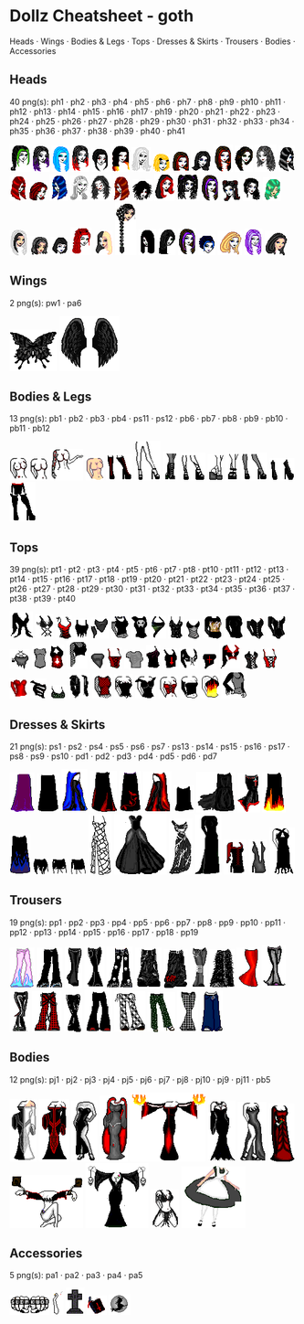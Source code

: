 # Dollz Cheatsheet - goth

Heads · Wings · Bodies & Legs · Tops · Dresses & Skirts · Trousers · Bodies · Accessories

## Heads

40 png(s): ph1 · ph2 · ph3 · ph4 · ph5 · ph6 · ph7 · ph8 · ph9 · ph10 · ph11 · ph12 · ph13 · ph14 · ph15 · ph16 · ph17 · ph19 · ph20 · ph21 · ph22 · ph23 · ph24 · ph25 · ph26 · ph27 · ph28 · ph29 · ph30 · ph31 · ph32 · ph33 · ph34 · ph35 · ph36 · ph37 · ph38 · ph39 · ph40 · ph41

![](prepgothprops/ph1.png "ph1") ![](prepgothprops/ph2.png "ph2") ![](prepgothprops/ph3.png "ph3") ![](prepgothprops/ph4.png "ph4") ![](prepgothprops/ph5.png "ph5") ![](prepgothprops/ph6.png "ph6") ![](prepgothprops/ph7.png "ph7") ![](prepgothprops/ph8.png "ph8") ![](prepgothprops/ph9.png "ph9") ![](prepgothprops/ph10.png "ph10") ![](prepgothprops/ph11.png "ph11") ![](prepgothprops/ph12.png "ph12") ![](prepgothprops/ph13.png "ph13") ![](prepgothprops/ph14.png "ph14") ![](prepgothprops/ph15.png "ph15") ![](prepgothprops/ph16.png "ph16") ![](prepgothprops/ph17.png "ph17") ![](prepgothprops/ph19.png "ph19") ![](prepgothprops/ph20.png "ph20") ![](prepgothprops/ph21.png "ph21") ![](prepgothprops/ph22.png "ph22") ![](prepgothprops/ph23.png "ph23") ![](prepgothprops/ph24.png "ph24") ![](prepgothprops/ph25.png "ph25") ![](prepgothprops/ph26.png "ph26") ![](prepgothprops/ph27.png "ph27") ![](prepgothprops/ph28.png "ph28") ![](prepgothprops/ph29.png "ph29") ![](prepgothprops/ph30.png "ph30") ![](prepgothprops/ph31.png "ph31") ![](prepgothprops/ph32.png "ph32") ![](prepgothprops/ph33.png "ph33") ![](prepgothprops/ph34.png "ph34") ![](prepgothprops/ph35.png "ph35") ![](prepgothprops/ph36.png "ph36") ![](prepgothprops/ph37.png "ph37") ![](prepgothprops/ph38.png "ph38") ![](prepgothprops/ph39.png "ph39") ![](prepgothprops/ph40.png "ph40") ![](prepgothprops/ph41.png "ph41") 

## Wings

2 png(s): pw1 · pa6

![](prepgothprops/pw1.png "pw1") ![](prepgothprops/pa6.png "pa6") 

## Bodies & Legs

13 png(s): pb1 · pb2 · pb3 · pb4 · ps11 · ps12 · pb6 · pb7 · pb8 · pb9 · pb10 · pb11 · pb12

![](prepgothprops/pb1.png "pb1") ![](prepgothprops/pb2.png "pb2") ![](prepgothprops/pb3.png "pb3") ![](prepgothprops/pb4.png "pb4") ![](prepgothprops/ps11.png "ps11") ![](prepgothprops/ps12.png "ps12") ![](prepgothprops/pb6.png "pb6") ![](prepgothprops/pb7.png "pb7") ![](prepgothprops/pb8.png "pb8") ![](prepgothprops/pb9.png "pb9") ![](prepgothprops/pb10.png "pb10") ![](prepgothprops/pb11.png "pb11") ![](prepgothprops/pb12.png "pb12") 

## Tops

39 png(s): pt1 · pt2 · pt3 · pt4 · pt5 · pt6 · pt7 · pt8 · pt10 · pt11 · pt12 · pt13 · pt14 · pt15 · pt16 · pt17 · pt18 · pt19 · pt20 · pt21 · pt22 · pt23 · pt24 · pt25 · pt26 · pt27 · pt28 · pt29 · pt30 · pt31 · pt32 · pt33 · pt34 · pt35 · pt36 · pt37 · pt38 · pt39 · pt40

![](prepgothprops/pt1.png "pt1") ![](prepgothprops/pt2.png "pt2") ![](prepgothprops/pt3.png "pt3") ![](prepgothprops/pt4.png "pt4") ![](prepgothprops/pt5.png "pt5") ![](prepgothprops/pt6.png "pt6") ![](prepgothprops/pt7.png "pt7") ![](prepgothprops/pt8.png "pt8") ![](prepgothprops/pt10.png "pt10") ![](prepgothprops/pt11.png "pt11") ![](prepgothprops/pt12.png "pt12") ![](prepgothprops/pt13.png "pt13") ![](prepgothprops/pt14.png "pt14") ![](prepgothprops/pt15.png "pt15") ![](prepgothprops/pt16.png "pt16") ![](prepgothprops/pt17.png "pt17") ![](prepgothprops/pt18.png "pt18") ![](prepgothprops/pt19.png "pt19") ![](prepgothprops/pt20.png "pt20") ![](prepgothprops/pt21.png "pt21") ![](prepgothprops/pt22.png "pt22") ![](prepgothprops/pt23.png "pt23") ![](prepgothprops/pt24.png "pt24") ![](prepgothprops/pt25.png "pt25") ![](prepgothprops/pt26.png "pt26") ![](prepgothprops/pt27.png "pt27") ![](prepgothprops/pt28.png "pt28") ![](prepgothprops/pt29.png "pt29") ![](prepgothprops/pt30.png "pt30") ![](prepgothprops/pt31.png "pt31") ![](prepgothprops/pt32.png "pt32") ![](prepgothprops/pt33.png "pt33") ![](prepgothprops/pt34.png "pt34") ![](prepgothprops/pt35.png "pt35") ![](prepgothprops/pt36.png "pt36") ![](prepgothprops/pt37.png "pt37") ![](prepgothprops/pt38.png "pt38") ![](prepgothprops/pt39.png "pt39") ![](prepgothprops/pt40.png "pt40") 

## Dresses & Skirts

21 png(s): ps1 · ps2 · ps4 · ps5 · ps6 · ps7 · ps13 · ps14 · ps15 · ps16 · ps17 · ps8 · ps9 · ps10 · pd1 · pd2 · pd3 · pd4 · pd5 · pd6 · pd7

![](prepgothprops/ps1.png "ps1") ![](prepgothprops/ps2.png "ps2") ![](prepgothprops/ps4.png "ps4") ![](prepgothprops/ps5.png "ps5") ![](prepgothprops/ps6.png "ps6") ![](prepgothprops/ps7.png "ps7") ![](prepgothprops/ps13.png "ps13") ![](prepgothprops/ps14.png "ps14") ![](prepgothprops/ps15.png "ps15") ![](prepgothprops/ps16.png "ps16") ![](prepgothprops/ps17.png "ps17") ![](prepgothprops/ps8.png "ps8") ![](prepgothprops/ps9.png "ps9") ![](prepgothprops/ps10.png "ps10") ![](prepgothprops/pd1.png "pd1") ![](prepgothprops/pd2.png "pd2") ![](prepgothprops/pd3.png "pd3") ![](prepgothprops/pd4.png "pd4") ![](prepgothprops/pd5.png "pd5") ![](prepgothprops/pd6.png "pd6") ![](prepgothprops/pd7.png "pd7") 

## Trousers

19 png(s): pp1 · pp2 · pp3 · pp4 · pp5 · pp6 · pp7 · pp8 · pp9 · pp10 · pp11 · pp12 · pp13 · pp14 · pp15 · pp16 · pp17 · pp18 · pp19

![](prepgothprops/pp1.png "pp1") ![](prepgothprops/pp2.png "pp2") ![](prepgothprops/pp3.png "pp3") ![](prepgothprops/pp4.png "pp4") ![](prepgothprops/pp5.png "pp5") ![](prepgothprops/pp6.png "pp6") ![](prepgothprops/pp7.png "pp7") ![](prepgothprops/pp8.png "pp8") ![](prepgothprops/pp9.png "pp9") ![](prepgothprops/pp10.png "pp10") ![](prepgothprops/pp11.png "pp11") ![](prepgothprops/pp12.png "pp12") ![](prepgothprops/pp13.png "pp13") ![](prepgothprops/pp14.png "pp14") ![](prepgothprops/pp15.png "pp15") ![](prepgothprops/pp16.png "pp16") ![](prepgothprops/pp17.png "pp17") ![](prepgothprops/pp18.png "pp18") ![](prepgothprops/pp19.png "pp19") 

## Bodies

12 png(s): pj1 · pj2 · pj3 · pj4 · pj5 · pj6 · pj7 · pj8 · pj10 · pj9 · pj11 · pb5

![](prepgothprops/pj1.png "pj1") ![](prepgothprops/pj2.png "pj2") ![](prepgothprops/pj3.png "pj3") ![](prepgothprops/pj4.png "pj4") ![](prepgothprops/pj5.png "pj5") ![](prepgothprops/pj6.png "pj6") ![](prepgothprops/pj7.png "pj7") ![](prepgothprops/pj8.png "pj8") ![](prepgothprops/pj10.png "pj10") ![](prepgothprops/pj9.png "pj9") ![](prepgothprops/pj11.png "pj11") ![](prepgothprops/pb5.png "pb5") 

## Accessories

5 png(s): pa1 · pa2 · pa3 · pa4 · pa5

![](prepgothprops/pa1.png "pa1") ![](prepgothprops/pa2.png "pa2") ![](prepgothprops/pa3.png "pa3") ![](prepgothprops/pa4.png "pa4") ![](prepgothprops/pa5.png "pa5") 

